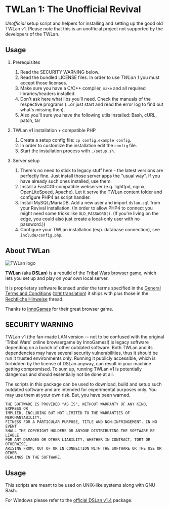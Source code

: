 # TWLan 1: The Unofficial Revival

*Unofficial* setup script and helpers for installing and setting up the good old TWLan v1.
Please note that this is an unofficial project not supported by the developers of the TWLan.


## Usage

1. Prerequisites
    1. Read the SECURITY WARNING below.
    2. Read the bundled LICENSE files. In order to use *TWLan 1* you must accept those licenses.
    3. Make sure you have a C/C++ compiler, `make` and all required libraries/headers installed.
    4. Don't ask here what libs you'll need. Check the manuals of the respective programs (...or just start and read the error log to find out what's missing then).
    5. Also you'll sure you have the following utils installed: Bash, cURL, patch, tar

2. TWLan v1 installation + compatible PHP
    1. Create a setup config file: `cp config.example config`.
    2. In order to customize the installation edit the `config` file.
    3. Start the installation process with `./setup.sh`.

3. Server setup
    1. There's no need to stick to legacy stuff here - the latest versions are perfectly fine. Just install those server apps the "usual way". If you have already such ones installed, use them.
    2. Install a FastCGI-compatible webserver (e.g. lighttpd, nginx, OpenLiteSpeed, Apache). Let it serve the TWLan content folder and configure PHP4 as script handler.
    3. Install MySQL/MariaDB. Add a new user and import `dslan.sql` from your Revival installation. (In order to allow PHP4 to connect you might need some tricks like `OLD_PASSWORD()`. (If you're living on the edge, you could also just create a local-only user with no password.))
    4. Configure your TWLan installation (esp. database connection), see `include/config.php`.

## About TWLan

<img src="https://twlan.org/img/logo.png" alt="TWLan logo"/>

**TWLan** (aka **DSLan**) is a rebuild of the [Tribal Wars browser game](https://www.tribalwars.net/), which lets you set up and play on your own local server.

It is proprietary software licensed under the terms specified in the [General Terms and Conditions](LICENSE.DSLan.de.txt) ([🇬🇧 translation](LICENSE.DSLan.en.txt)) it ships with plus those in the [Rechtliche Hinweise](https://twlan.org/showthread.php?tid=763) thread.

Thanks to [InnoGames](https://www.innogames.com/) for their great browser game.


## SECURITY WARNING

TWLan v1 (the fan-made LAN version -- not to be confused with the original 'Tribal Wars' online browsergame by InnoGames!) is legacy software depending on a bunch of other outdated software.
Both TWLan and its dependencies may have several security vulnerabilities, thus it should be run it trusted environments only.
Running it publicly accessible, which is forbidden by the license of DSLan anyway, can result in your machine getting compromised.
To sum up, running TWLan v1 is potentially dangerous and should essentially not be done at all.


The scripts in this package can be used to download, build and setup such outdated software and are intended for experimental purposes only.
You may use them at your own risk. But, you have been warned.

```
THE SOFTWARE IS PROVIDED "AS IS", WITHOUT WARRANTY OF ANY KIND, EXPRESS OR
IMPLIED, INCLUDING BUT NOT LIMITED TO THE WARRANTIES OF MERCHANTABILITY,
FITNESS FOR A PARTICULAR PURPOSE, TITLE AND NON-INFRINGEMENT. IN NO EVENT
SHALL THE COPYRIGHT HOLDERS OR ANYONE DISTRIBUTING THE SOFTWARE BE LIABLE
FOR ANY DAMAGES OR OTHER LIABILITY, WHETHER IN CONTRACT, TORT OR OTHERWISE,
ARISING FROM, OUT OF OR IN CONNECTION WITH THE SOFTWARE OR THE USE OR OTHER
DEALINGS IN THE SOFTWARE.
```


## Usage

This scripts are meant to be used on UNIX-like systems along with GNU Bash.

For Windows please refer to the [official DSLan v1.4](https://twlan.org/showthread.php?tid=43401&pid=193753#pid193753) package.
